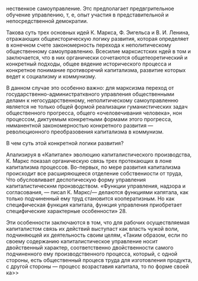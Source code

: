 нественкое самоуправление. Этс предполагает предвгрительное обучение управлению, т, е, опыт участия в представительной и непосредственной демократии.

Такова суть трех основных идей К. Маркса, Ф. Эигельса и В. И. Ленина, отражающих общеисторическую логику развития, которая определяет в конечном счете закономерность перехода к неполитическому общественному самоуправлению. Всесилие марксистских ндей в том и заключается, что в них органически сочетаются общетеоретический и конкретный подходы, общее вядение исторического процесса и конкретное понимание противоречий капитализма, развитие которых ведет к социализму и коммунизму.

В данном случае это особенно важно: для марксизма переход от государственно-администратквного управления общественными деламн к негосударственному, неполитическому самоуправленню является не только общей формой реализации гуманистических задач общественного прогресса, общего «очеловечивания человека», нон процессом, диктуемым конкретными формами этого прогресса, нмманентной закономерностью конкретного развития — революционного преобразовения капитализма в коммунизм.

В чем суть этой конкретной логики развития?

Апализируя в «Капитале» эволюцию капиталистического производства, К. Маркс показал органическую связь трех протекающих в лоне капитализма процессов. Во-первых, по мере развития капитализма происходит все расширяющееся отделение собствениости от труда, Что обусловливает деспотическую форму управления капиталистическнм пронзводством. «Функции управления, надзора и согласования, — писал К. Маркс/— делаются функциями капятала, как только подчиненный ему труд становится кооператизным. Но как специфическая функция капитала, функция управления приобретает специфические характерные особенности» 28.

Эти особенности заключаются в том, что для рабочих осуществляемая капиталистом связь их действий выступаст как власть чужой воли, подчиняющей их деятельность своим целям, «Таким образом, если по своему содержанию капиталистическое управление носит двойственный характер, соответственно двойственности самого подчиненного ему производственного процесса, который, с одной стороны, есть общественный процесв труда для изготовления продукта, с другой стороны — процесс возраставия капитала, то по форме своей ка>>

